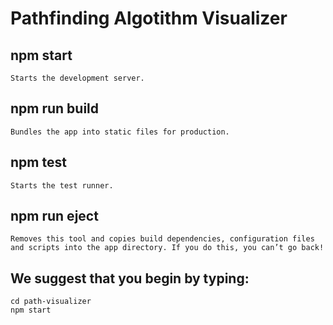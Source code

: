 # Pathfinding Algotithm Visualizer

 ## npm start
    Starts the development server.

 ## npm run build
    Bundles the app into static files for production.

 ## npm test
    Starts the test runner.

  ## npm run eject
    Removes this tool and copies build dependencies, configuration files
    and scripts into the app directory. If you do this, you can’t go back!

 ## We suggest that you begin by typing:
    cd path-visualizer
    npm start
